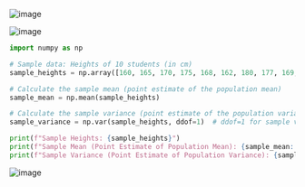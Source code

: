 ![image](https://github.com/yangshiteng/Data-Science-Learning-Path/assets/60442877/9dd6263f-8c25-49a3-a57b-44be4b2991eb)

![image](https://github.com/yangshiteng/Data-Science-Learning-Path/assets/60442877/b254237a-0d35-4bdc-aa43-4fdcdc93948b)

```python
import numpy as np

# Sample data: Heights of 10 students (in cm)
sample_heights = np.array([160, 165, 170, 175, 168, 162, 180, 177, 169, 172])

# Calculate the sample mean (point estimate of the population mean)
sample_mean = np.mean(sample_heights)

# Calculate the sample variance (point estimate of the population variance)
sample_variance = np.var(sample_heights, ddof=1)  # ddof=1 for sample variance

print(f"Sample Heights: {sample_heights}")
print(f"Sample Mean (Point Estimate of Population Mean): {sample_mean:.2f} cm")
print(f"Sample Variance (Point Estimate of Population Variance): {sample_variance:.2f} cm^2")
```
![image](https://github.com/yangshiteng/Data-Science-Learning-Path/assets/60442877/2dc28907-354b-493a-8272-7d32c82ffc97)

